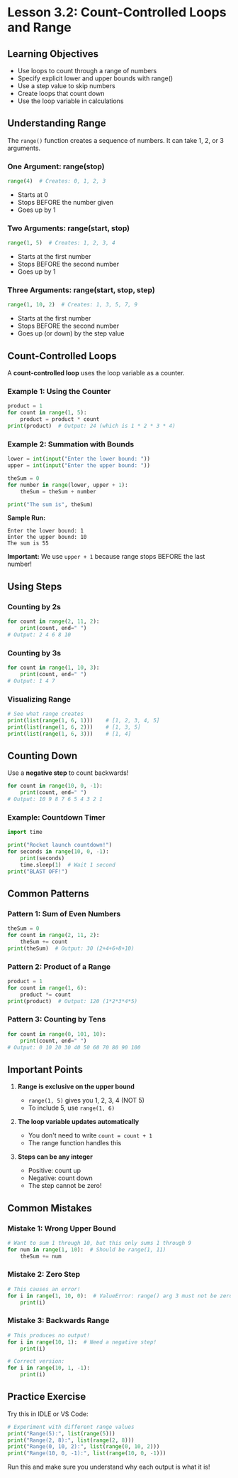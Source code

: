 # Lesson 3.2: Count-Controlled Loops and Range

## Learning Objectives
- Use loops to count through a range of numbers
- Specify explicit lower and upper bounds with range()
- Use a step value to skip numbers
- Create loops that count down
- Use the loop variable in calculations

## Understanding Range

The `range()` function creates a sequence of numbers. It can take 1, 2, or 3 arguments.

### One Argument: range(stop)
```python
range(4)  # Creates: 0, 1, 2, 3
```
- Starts at 0
- Stops BEFORE the number given
- Goes up by 1

### Two Arguments: range(start, stop)
```python
range(1, 5)  # Creates: 1, 2, 3, 4
```
- Starts at the first number
- Stops BEFORE the second number
- Goes up by 1

### Three Arguments: range(start, stop, step)
```python
range(1, 10, 2)  # Creates: 1, 3, 5, 7, 9
```
- Starts at the first number
- Stops BEFORE the second number
- Goes up (or down) by the step value

## Count-Controlled Loops

A **count-controlled loop** uses the loop variable as a counter.

### Example 1: Using the Counter

```python
product = 1
for count in range(1, 5):
    product = product * count
print(product)  # Output: 24 (which is 1 * 2 * 3 * 4)
```

### Example 2: Summation with Bounds

```python
lower = int(input("Enter the lower bound: "))
upper = int(input("Enter the upper bound: "))

theSum = 0
for number in range(lower, upper + 1):
    theSum = theSum + number

print("The sum is", theSum)
```

**Sample Run:**
```
Enter the lower bound: 1
Enter the upper bound: 10
The sum is 55
```

**Important:** We use `upper + 1` because range stops BEFORE the last number!

## Using Steps

### Counting by 2s
```python
for count in range(2, 11, 2):
    print(count, end=" ")
# Output: 2 4 6 8 10
```

### Counting by 3s
```python
for count in range(1, 10, 3):
    print(count, end=" ")
# Output: 1 4 7
```

### Visualizing Range
```python
# See what range creates
print(list(range(1, 6, 1)))    # [1, 2, 3, 4, 5]
print(list(range(1, 6, 2)))    # [1, 3, 5]
print(list(range(1, 6, 3)))    # [1, 4]
```

## Counting Down

Use a **negative step** to count backwards!

```python
for count in range(10, 0, -1):
    print(count, end=" ")
# Output: 10 9 8 7 6 5 4 3 2 1
```

### Example: Countdown Timer
```python
import time

print("Rocket launch countdown!")
for seconds in range(10, 0, -1):
    print(seconds)
    time.sleep(1)  # Wait 1 second
print("BLAST OFF!")
```

## Common Patterns

### Pattern 1: Sum of Even Numbers
```python
theSum = 0
for count in range(2, 11, 2):
    theSum += count
print(theSum)  # Output: 30 (2+4+6+8+10)
```

### Pattern 2: Product of a Range
```python
product = 1
for count in range(1, 6):
    product *= count
print(product)  # Output: 120 (1*2*3*4*5)
```

### Pattern 3: Counting by Tens
```python
for count in range(0, 101, 10):
    print(count, end=" ")
# Output: 0 10 20 30 40 50 60 70 80 90 100
```

## Important Points

1. **Range is exclusive on the upper bound**
   - `range(1, 5)` gives you 1, 2, 3, 4 (NOT 5)
   - To include 5, use `range(1, 6)`

2. **The loop variable updates automatically**
   - You don't need to write `count = count + 1`
   - The range function handles this

3. **Steps can be any integer**
   - Positive: count up
   - Negative: count down
   - The step cannot be zero!

## Common Mistakes

### Mistake 1: Wrong Upper Bound
```python
# Want to sum 1 through 10, but this only sums 1 through 9
for num in range(1, 10):  # Should be range(1, 11)
    theSum += num
```

### Mistake 2: Zero Step
```python
# This causes an error!
for i in range(1, 10, 0):  # ValueError: range() arg 3 must not be zero
    print(i)
```

### Mistake 3: Backwards Range
```python
# This produces no output!
for i in range(10, 1):  # Need a negative step!
    print(i)

# Correct version:
for i in range(10, 1, -1):
    print(i)
```

## Practice Exercise

Try this in IDLE or VS Code:

```python
# Experiment with different range values
print("Range(5):", list(range(5)))
print("Range(2, 8):", list(range(2, 8)))
print("Range(0, 10, 2):", list(range(0, 10, 2)))
print("Range(10, 0, -1):", list(range(10, 0, -1)))
```

Run this and make sure you understand why each output is what it is!